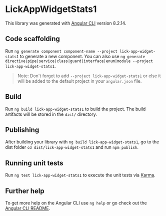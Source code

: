# LickAppWidgetStats1

This library was generated with [Angular CLI](https://github.com/angular/angular-cli) version 8.2.14.

## Code scaffolding

Run `ng generate component component-name --project lick-app-widget-stats1` to generate a new component. You can also use `ng generate directive|pipe|service|class|guard|interface|enum|module --project lick-app-widget-stats1`.
> Note: Don't forget to add `--project lick-app-widget-stats1` or else it will be added to the default project in your `angular.json` file. 

## Build

Run `ng build lick-app-widget-stats1` to build the project. The build artifacts will be stored in the `dist/` directory.

## Publishing

After building your library with `ng build lick-app-widget-stats1`, go to the dist folder `cd dist/lick-app-widget-stats1` and run `npm publish`.

## Running unit tests

Run `ng test lick-app-widget-stats1` to execute the unit tests via [Karma](https://karma-runner.github.io).

## Further help

To get more help on the Angular CLI use `ng help` or go check out the [Angular CLI README](https://github.com/angular/angular-cli/blob/master/README.md).

